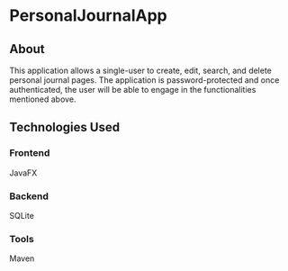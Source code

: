 # PersonalJournalApp
## About
This application allows a single-user to create, edit, search, and delete personal journal pages. The application is password-protected and once authenticated, the user will be able to engage in the functionalities mentioned above.

## Technologies Used
### Frontend
JavaFX
### Backend
SQLite
### Tools
Maven
